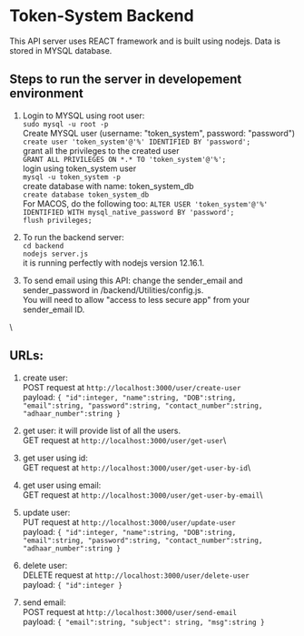 # Token-System Backend
This API server uses REACT framework and is built using nodejs. Data is stored in MYSQL database.

## Steps to run the server in developement environment
1. Login to MYSQL using root user:\
	`sudo mysql -u root -p`\
Create MYSQL user (username: "token_system", password: "password")\
	`create user 'token_system'@'%' IDENTIFIED BY 'password';`\
grant all the privileges to the created user\
	`GRANT ALL PRIVILEGES ON *.* TO 'token_system'@'%';`\
login using token_system user\
	`mysql -u token_system -p`\
create database with name: token_system_db\
	`create database token_system_db`\
For MACOS, do the following too:
	`ALTER USER 'token_system'@'%' IDENTIFIED WITH mysql_native_password BY 'password';`\
	`flush privileges;`

 
2. To run the backend server:\
	`cd backend`\
	`nodejs server.js`\
it is running perfectly with nodejs version 12.16.1.

3. To send email using this API: change the sender_email and sender_password in /backend/Utilities/config.js.\
You will need to allow "access to less secure app" from your sender_email ID.

\
## URLs:
1. create user:\
POST request at `http://localhost:3000/user/create-user`\
payload: `{ "id":integer, "name":string, "DOB":string, "email":string, "password":string, "contact_number":string, "adhaar_number":string }`

2. get user: it will provide list of all the users.\
GET request at `http://localhost:3000/user/get-user`\

3. get user using id:\
GET request at `http://localhost:3000/user/get-user-by-id`\

4. get user using email:\
GET request at `http://localhost:3000/user/get-user-by-email`\

5. update user:\
PUT request at `http://localhost:3000/user/update-user`\
payload: `{ "id":integer, "name":string, "DOB":string, "email":string, "password":string, "contact_number":string, "adhaar_number":string }`

6. delete user:\
DELETE request at `http://localhost:3000/user/delete-user`\
payload: `{ "id":integer }`

7. send email:\
POST request at `http://localhost:3000/user/send-email`\
payload: `{ "email":string, "subject": string, "msg":string }`
